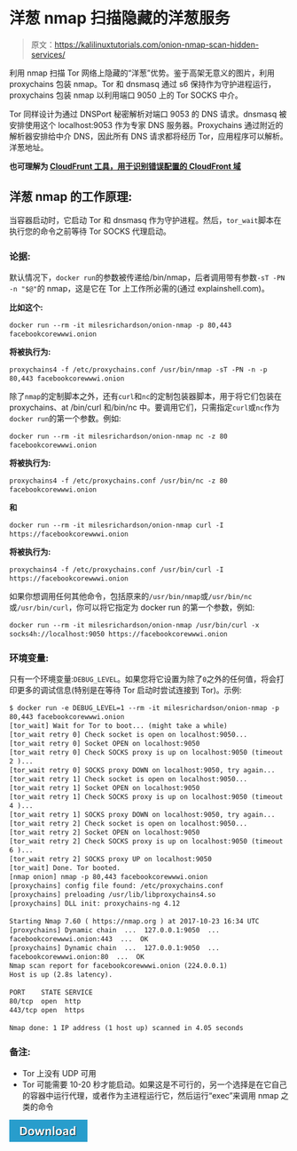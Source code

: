 # 洋葱 nmap 扫描隐藏的洋葱服务

> 原文：<https://kalilinuxtutorials.com/onion-nmap-scan-hidden-services/>

利用 nmap 扫描 Tor 网络上隐藏的“洋葱”优势。鉴于高架无意义的图片，利用 proxychains 包装 nmap。Tor 和 dnsmasq 通过 s6 保持作为守护进程运行，proxychains 包装 nmap 以利用端口 9050 上的 Tor SOCKS 中介。

Tor 同样设计为通过 DNSPort 秘密解析对端口 9053 的 DNS 请求。dnsmasq 被安排使用这个 localhost:9053 作为专家 DNS 服务器。Proxychains 通过附近的解析器安排给中介 DNS，因此所有 DNS 请求都将经历 Tor，应用程序可以解析。洋葱地址。

**也可理解为 [CloudFrunt 工具，用于识别错误配置的 CloudFront 域](http://kalilinuxtutorials.com/cloudfrunt-misconfigured-domains/)**

## **洋葱 nmap 的工作原理:**

当容器启动时，它启动 Tor 和 dnsmasq 作为守护进程。然后，`tor_wait`脚本在执行您的命令之前等待 Tor SOCKS 代理启动。

### **论据:**

默认情况下，`docker run`的参数被传递给/bin/nmap，后者调用带有参数`-sT -PN -n "$@"`的 nmap，这是它在 Tor 上工作所必需的(通过 explainshell.com)。

**比如这个:**

```
docker run --rm -it milesrichardson/onion-nmap -p 80,443 facebookcorewwwi.onion
```

**将被执行为:**

```
proxychains4 -f /etc/proxychains.conf /usr/bin/nmap -sT -PN -n -p 80,443 facebookcorewwwi.onion
```

除了`nmap`的定制脚本之外，还有`curl`和`nc`的定制包装器脚本，用于将它们包装在 proxychains、at /bin/curl 和/bin/nc 中。要调用它们，只需指定`curl`或`nc`作为`docker run`的第一个参数。例如:

```
docker run --rm -it milesrichardson/onion-nmap nc -z 80 facebookcorewwwi.onion
```

**将被执行为:**

```
proxychains4 -f /etc/proxychains.conf /usr/bin/nc -z 80 facebookcorewwwi.onion
```

**和**

```
docker run --rm -it milesrichardson/onion-nmap curl -I https://facebookcorewwwi.onion
```

**将被执行为:**

```
proxychains4 -f /etc/proxychains.conf /usr/bin/curl -I https://facebookcorewwwi.onion 
```

如果你想调用任何其他命令，包括原来的`/usr/bin/nmap`或`/usr/bin/nc`或`/usr/bin/curl`，你可以将它指定为 docker run 的第一个参数，例如:

```
docker run --rm -it milesrichardson/onion-nmap /usr/bin/curl -x socks4h://localhost:9050 https://facebookcorewwwi.onion
```

### **环境变量:**

只有一个环境变量:`DEBUG_LEVEL`。如果您将它设置为除了`0`之外的任何值，将会打印更多的调试信息(特别是在等待 Tor 启动时尝试连接到 Tor)。示例:

```
$ docker run -e DEBUG_LEVEL=1 --rm -it milesrichardson/onion-nmap -p 80,443 facebookcorewwwi.onion
[tor_wait] Wait for Tor to boot... (might take a while)
[tor_wait retry 0] Check socket is open on localhost:9050...
[tor_wait retry 0] Socket OPEN on localhost:9050
[tor_wait retry 0] Check SOCKS proxy is up on localhost:9050 (timeout 2 )...
[tor_wait retry 0] SOCKS proxy DOWN on localhost:9050, try again...
[tor_wait retry 1] Check socket is open on localhost:9050...
[tor_wait retry 1] Socket OPEN on localhost:9050
[tor_wait retry 1] Check SOCKS proxy is up on localhost:9050 (timeout 4 )...
[tor_wait retry 1] SOCKS proxy DOWN on localhost:9050, try again...
[tor_wait retry 2] Check socket is open on localhost:9050...
[tor_wait retry 2] Socket OPEN on localhost:9050
[tor_wait retry 2] Check SOCKS proxy is up on localhost:9050 (timeout 6 )...
[tor_wait retry 2] SOCKS proxy UP on localhost:9050
[tor_wait] Done. Tor booted.
[nmap onion] nmap -p 80,443 facebookcorewwwi.onion
[proxychains] config file found: /etc/proxychains.conf
[proxychains] preloading /usr/lib/libproxychains4.so
[proxychains] DLL init: proxychains-ng 4.12

Starting Nmap 7.60 ( https://nmap.org ) at 2017-10-23 16:34 UTC
[proxychains] Dynamic chain  ...  127.0.0.1:9050  ...  facebookcorewwwi.onion:443  ...  OK
[proxychains] Dynamic chain  ...  127.0.0.1:9050  ...  facebookcorewwwi.onion:80  ...  OK
Nmap scan report for facebookcorewwwi.onion (224.0.0.1)
Host is up (2.8s latency).

PORT    STATE SERVICE
80/tcp  open  http
443/tcp open  https

Nmap done: 1 IP address (1 host up) scanned in 4.05 seconds
```

### 备注:

*   Tor 上没有 UDP 可用
*   Tor 可能需要 10-20 秒才能启动。如果这是不可行的，另一个选择是在它自己的容器中运行代理，或者作为主进程运行它，然后运行“exec”来调用 nmap 之类的命令

[![](img/a51de913dc60eee505c4a68651ee8e4d.png)](https://github.com/milesrichardson/docker-onion-nmap)